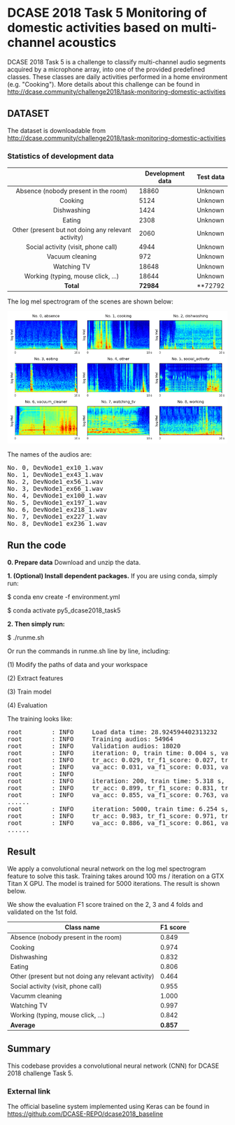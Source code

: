 # DCASE 2018 Task 5 Monitoring of domestic activities based on multi-channel acoustics

DCASE 2018 Task 5 is a challenge to classify multi-channel audio segments acquired by a microphone array, into one of the provided predefined classes. These classes are daily activities performed in a home environment (e.g. "Cooking"). More details about this challenge can be found in http://dcase.community/challenge2018/task-monitoring-domestic-activities

## DATASET

The dataset is downloadable from http://dcase.community/challenge2018/task-monitoring-domestic-activities


### Statistics of development data

|                                                     | Development data | Test data |
|:---------------------------------------------------:|------------------|-----------|
| Absence (nobody present in the room)                | 18860            | Unknown   |
| Cooking                                             | 5124             | Unknown   |
| Dishwashing                                         | 1424             | Unknown   |
| Eating                                              | 2308             | Unknown   |
| Other (present but not doing any relevant activity) | 2060             | Unknown   |
| Social activity (visit, phone call)                 | 4944             | Unknown   |
| Vacuum cleaning                                     | 972              | Unknown   |
| Watching TV                                         | 18648            | Unknown   |
| Working (typing, mouse click, ...)                  | 18644            | Unknown   |
| **Total**                                           | **72984**        | **72792   |


The log mel spectrogram of the scenes are shown below:

![alt text](appendixes/logmel.png)

The names of the audios are:
<pre>
No. 0, DevNode1_ex10_1.wav
No. 1, DevNode1_ex43_1.wav
No. 2, DevNode1_ex56_1.wav
No. 3, DevNode1_ex66_1.wav
No. 4, DevNode1_ex100_1.wav
No. 5, DevNode1_ex197_1.wav
No. 6, DevNode1_ex218_1.wav
No. 7, DevNode1_ex227_1.wav
No. 8, DevNode1_ex236_1.wav
</pre>

## Run the code

**0. Prepare data**
Download and unzip the data. 

**1. (Optional) Install dependent packages.** If you are using conda, simply run:

$ conda env create -f environment.yml

$ conda activate py5_dcase2018_task5

**2. Then simply run:**

$ ./runme.sh

Or run the commands in runme.sh line by line, including: 

(1) Modify the paths of data and your workspace

(2) Extract features

(3) Train model

(4) Evaluation

The training looks like:

<pre>
root        : INFO     Load data time: 28.924594402313232
root        : INFO     Training audios: 54964
root        : INFO     Validation audios: 18020
root        : INFO     iteration: 0, train time: 0.004 s, validate time: 1.801 s
root        : INFO     tr_acc: 0.029, tr_f1_score: 0.027, tr_loss: 3.246
root        : INFO     va_acc: 0.031, va_f1_score: 0.031, va_loss: 3.163
root        : INFO     
root        : INFO     iteration: 200, train time: 5.318 s, validate time: 1.849 s
root        : INFO     tr_acc: 0.899, tr_f1_score: 0.831, tr_loss: 0.301
root        : INFO     va_acc: 0.855, va_f1_score: 0.763, va_loss: 0.438
......
root        : INFO     iteration: 5000, train time: 6.254 s, validate time: 2.057 s
root        : INFO     tr_acc: 0.983, tr_f1_score: 0.971, tr_loss: 0.067
root        : INFO     va_acc: 0.886, va_f1_score: 0.861, va_loss: 0.337
......
</pre>

## Result

We apply a convolutional neural network on the log mel spectrogram feature to solve this task. Training takes around 100 ms / iteration on a GTX Titan X GPU. The model is trained for 5000 iterations. The result is shown below. 

We show the evaluation F1 score trained on the 2, 3 and 4 folds and validated on the 1st fold. 

| Class name                                          | F1 score  |
|-----------------------------------------------------|-----------|
| Absence (nobody present in the room)                | 0.849     |
| Cooking                                             | 0.974     |
| Dishwashing                                         | 0.832     |
| Eating                                              | 0.806     |
| Other (present but not doing any relevant activity) | 0.464     |
| Social activity (visit, phone call)                 | 0.955     |
| Vacumm cleaning                                     | 1.000     |
| Watching TV                                         | 0.997     |
| Working (typing, mouse click, ...)                  | 0.842     |
| **Average**                                         | **0.857** |

## Summary
This codebase provides a convolutional neural network (CNN) for DCASE 2018 challenge Task 5. 

### External link

The official baseline system implemented using Keras can be found in https://github.com/DCASE-REPO/dcase2018_baseline
